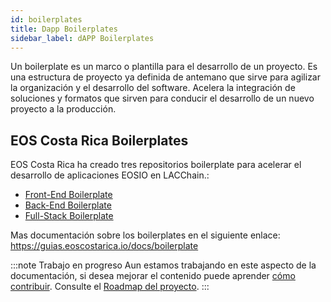 ```yaml
---
id: boilerplates
title: Dapp Boilerplates
sidebar_label: dAPP Boilerplates
---
```


Un boilerplate es un marco o plantilla para el desarrollo de un proyecto. Es una estructura de proyecto ya definida de antemano que sirve para agilizar la organización y el desarrollo del software. Acelera la integración de soluciones y formatos que sirven para conducir el desarrollo de un nuevo proyecto a la producción.

## EOS Costa Rica Boilerplates
EOS Costa Rica ha creado tres repositorios boilerplate para acelerar el desarrollo de aplicaciones EOSIO en LACChain.: 
- [Front-End Boilerplate](https://github.com/eoscostarica/webapp-boilerplate)
- [Back-End Boilerplate](https://github.com/eoscostarica/backend-boilerplate)  
- [Full-Stack Boilerplate](https://github.com/eoscostarica/full-stack-boilerplate)

Mas documentación sobre los boilerplates en el siguiente enlace:
https://guias.eoscostarica.io/docs/boilerplate 

:::note Trabajo en progreso
Aun estamos trabajando en este aspecto de la documentación, si desea mejorar el contenido puede aprender [cómo contribuir](../guias/contribuir). Consulte el [Roadmap del proyecto](../roadmap).
:::